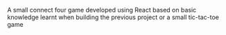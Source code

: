 A small connect four game developed using React based on basic knowledge learnt when building the previous project or a small tic-tac-toe game
